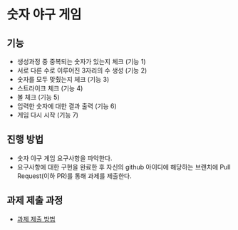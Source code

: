 # 숫자 야구 게임
## 기능
* 생성과정 중 중복되는 숫자가 있는지 체크 (기능 1)
* 서로 다른 수로 이루어진 3자리의 수 생성 (기능 2)
* 숫자를 모두 맞췄는지 체크 (기능 3)
* 스트라이크 체크 (기능 4)
* 볼 체크 (기능 5)
* 입력한 숫자에 대한 결과 출력 (기능 6)
* 게임 다시 시작 (기능 7)

## 진행 방법
* 숫자 야구 게임 요구사항을 파악한다.
* 요구사항에 대한 구현을 완료한 후 자신의 github 아이디에 해당하는 브랜치에 Pull Request(이하 PR)를 통해 과제를 제출한다.

## 과제 제출 과정
* [과제 제출 방법](https://github.com/next-step/nextstep-docs/tree/master/precourse)
